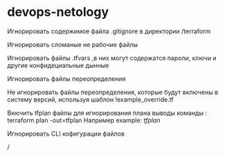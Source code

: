 # devops-netology

  
 Игнорировать содержимое файла .gitignore в директории /terraform
  
 Игнорировать сломаные не рабочие файлы 
  
 Игнорировать файлы .tfvars ,в них могут содержатся пароли, ключи и другие конфидециальные дынные
  
 Игнорировать файлы переопределения

 Не игнорировать файлы переопределения, которые будут включены в систему версий, используя шаблон
 !example_override.tf

 Вкючить tfplan файлы для игнорирования плана выводы команды : terraform plan -out=tfplan
 Например example: *tfplan*

 Игнорировать CLI кофигурации файлов
 
/